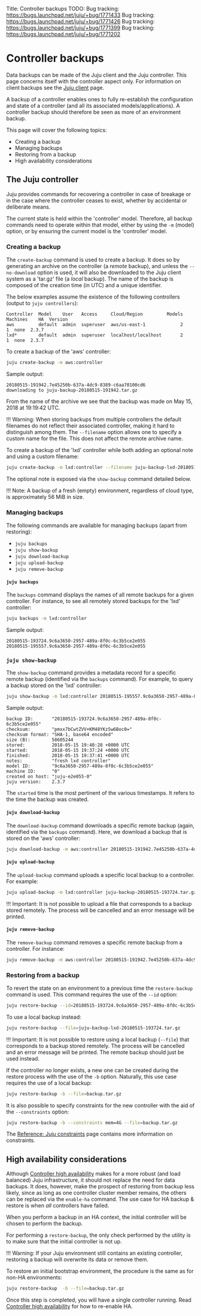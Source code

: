 Title: Controller backups
TODO:  Bug tracking: https://bugs.launchpad.net/juju/+bug/1771433
       Bug tracking: https://bugs.launchpad.net/juju/+bug/1771426
       Bug tracking: https://bugs.launchpad.net/juju/+bug/1771399
       Bug tracking: https://bugs.launchpad.net/juju/+bug/1771202
  
# Controller backups

Data backups can be made of the Juju client and the Juju controller. This page
concerns itself with the controller aspect only. For information on client
backups see the [Juju client][client-backups] page.

A backup of a controller enables ones to fully re-establish the configuration
and state of a controller (and all its associated models/applications). A
controller backup should therefore be seen as more of an environment backup.

<!-- It does not influence the instances on the backing cloud -->

This page will cover the following topics:

 - Creating a backup
 - Managing backups
 - Restoring from a backup
 - High availability considerations

## The Juju controller

Juju provides commands for recovering a controller in case of breakage or in
the case where the controller ceases to exist, whether by accidental or
deliberate means.

The current state is held within the 'controller' model. Therefore, all backup
commands need to operate within that model, either by using the `-m` (model)
option, or by ensuring the current model is the 'controller' model.

### Creating a backup

The `create-backup` command is used to create a backup. It does so by
generating an archive on the controller (a *remote* backup), and unless the
`--no-download` option is used, it will also be downloaded to the Juju client
system as a 'tar.gz' file (a *local* backup). The name of the backup is
composed of the creation time (in UTC) and a unique identifier.

The below examples assume the existence of the following controllers (output to
`juju controllers`):

```no-highlight
Controller  Model    User   Access     Cloud/Region         Models  Machines    HA  Version
aws         default  admin  superuser  aws/us-east-1             2         1  none  2.3.7  
lxd*        default  admin  superuser  localhost/localhost       2         1  none  2.3.7
```

To create a backup of the 'aws' controller:

```bash
juju create-backup -m aws:controller
```

Sample output:

```no-highlight
20180515-191942.7e45250b-637a-4dc9-8389-c6aa70100cd6
downloading to juju-backup-20180515-191942.tar.gz
```

From the name of the archive we see that the backup was made on May 15, 2018 at
19:19:42 UTC.

!!! Warning:
    When storing backups from multiple controllers the default filenames do not
    reflect their associated controller, making it hard to distinguish among
    them. The `--filename` option allows one to specify a custom name for the
    file. This does not affect the remote archive name.
    
To create a backup of the 'lxd' controller while both adding an optional note
and using a custom filename:

```bash
juju create-backup -m lxd:controller --filename juju-backup-lxd-20180515-193724.tar.gz "fresh lxd controller"
```

The optional note is exposed via the `show-backup` command detailed below.

!!! Note:
    A backup of a fresh (empty) environment, regardless of cloud type, is
    approximately 56 MiB in size.

### Managing backups

The following commands are available for managing backups (apart from
restoring):

 - `juju backups`
 - `juju show-backup`
 - `juju download-backup`
 - `juju upload-backup`
 - `juju remove-backup`

#### `juju backups`

The `backups` command displays the names of all remote backups for a given
controller. For instance, to see all remotely stored backups for the 'lxd'
controller:

```bash
juju backups -m lxd:controller
```

Sample output:

```no-highlight
20180515-193724.9c6a3650-2957-489a-8f0c-6c3b5ce2e055
20180515-195557.9c6a3650-2957-489a-8f0c-6c3b5ce2e055
```

### `juju show-backup`

The `show-backup` command provides a metadata record for a specific remote
backup (identified via the `backups` command). For example, to query a backup
stored on the 'lxd' controller:

```bash
juju show-backup -m lxd:controller 20180515-195557.9c6a3650-2957-489a-8f0c-6c3b5ce2e055
```

Sample output:

```no-highlight
backup ID:       "20180515-193724.9c6a3650-2957-489a-8f0c-6c3b5ce2e055"
checksum:        "pmxx7bCwtZVV+KM48YKz5w6Boc0="
checksum format: "SHA-1, base64 encoded"
size (B):        58605244
stored:          2018-05-15 19:40:28 +0000 UTC
started:         2018-05-15 19:37:24 +0000 UTC
finished:        2018-05-15 19:37:41 +0000 UTC
notes:           "fresh lxd controller"
model ID:        "9c6a3650-2957-489a-8f0c-6c3b5ce2e055"
machine ID:      "0"
created on host: "juju-e2e055-0"
juju version:    2.3.7
```

The `started` time is the most pertinent of the various timestamps. It refers
to the time the backup was created.

#### `juju download-backup`

The `download-backup` command downloads a specific remote backup (again,
identified via the `backups` command). Here, we download a backup that is
stored on the 'aws' controller:

```bash
juju download-backup -m aws:controller 20180515-191942.7e45250b-637a-4dc9-8389-c6aa70100cd6
```

#### `juju upload-backup`

The `upload-backup` command uploads a specific local backup to a controller.
For example:

```bash
juju upload-backup -m lxd:controller juju-backup-20180515-193724.tar.gz
```

!!! Important:
    It is not possible to upload a file that corresponds to a backup stored
    remotely. The process will be cancelled and an error message will be
    printed.

#### `juju remove-backup`

The `remove-backup` command removes a specific remote backup from a controller.
For instance:

```bash
juju remove-backup -m aws:controller 20180515-191942.7e45250b-637a-4dc9-8389-c6aa70100cd6
```

### Restoring from a backup

To revert the state on an environment to a previous time the `restore-backup`
command is used. This command requires the use of the `--id` option:

```bash 
juju restore-backup --id=20180515-193724.9c6a3650-2957-489a-8f0c-6c3b5ce2e055
```

To use a local backup instead:

```bash
juju restore-backup --file=juju-backup-lxd-20180515-193724.tar.gz
```

!!! Important:
    It is not possible to restore using a local backup (`--file`) that
    corresponds to a backup stored remotely. The process will be cancelled and
    an error message will be printed. The remote backup should just be used
    instead.

If the controller no longer exists, a new one can be created during the restore
process with the use of the `-b` option. Naturally, this use case requires the
use of a local backup:

```bash
juju restore-backup -b --file=backup.tar.gz
```

It is also possible to specify constraints for the new controller with the aid
of the `--constraints` option:

```bash
juju restore-backup -b --constraints mem=4G --file=backup.tar.gz
```

The [Reference: Juju constraints][reference-constraints] page contains more
information on constraints.

## High availability considerations

Although [Controller high availability][controllers-ha] makes for a more robust
(and load balanced) Juju infrastructure, it should not replace the need for
data backups. It does, however, make the prospect of restoring from backup less
likely, since as long as one controller cluster member remains, the others can
be replaced via the `enable-ha` command. The use case for HA backup & restore
is when *all* controllers have failed.

When you perform a backup in an HA context, the initial controller will be
chosen to perform the backup.

For performing a `restore-backup`, the only check performed by the utility is 
to make sure that the initial controller is not up. 

!!! Warning: 
    If your Juju environment still contains an existing controller, restoring a
    backup will overwrite its data or remove them.

To restore an initial bootstrap environment, the procedure is the same as for 
non-HA environments:

```bash
juju restore-backup  -b --file=backup.tar.gz
```

Once this step is completed, you will have a single controller running. Read 
[Controller high availability][controllers-ha] for how to re-enable HA.


<!-- LINKS -->

[controllers-ha]: ./controllers-ha.html
[client-backups]: ./client.html#backups
[reference-constraints]: ./reference-constraints.html
